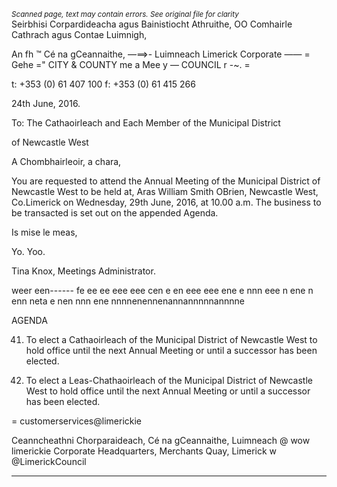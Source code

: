*<small>Scanned page, text may contain errors. See original file for clarity</small>*  
Seirbhisi Corpardideacha agus Bainistiocht Athruithe,
OO Comhairle Cathrach agus Contae Luimnigh,

An fh ™ Cé na gCeannaithe,
—==>- Luimneach
Limerick Corporate —— = Gehe ="
CITY & COUNTY me a Mee y —
COUNCIL r -~. =

t: +353 (0) 61 407 100
f: +353 (0) 61 415 266

24th June, 2016.

To: The Cathaoirleach and Each Member of the Municipal District

of Newcastle West

A Chombhairleoir, a chara,

You are requested to attend the Annual Meeting of the Municipal District of Newcastle West to
be held at, Aras William Smith OBrien, Newcastle West, Co.Limerick on Wednesday, 29th
June, 2016, at 10.00 a.m. The business to be transacted is set out on the appended Agenda.

Is mise le meas,

Yo. Yoo.

Tina Knox,
Meetings Administrator.

weer een------ fe ee ee eee eee cen e en eee eee ene e nnn eee n ene n enn neta e nen nnn ene nnnnenennenannannnnnannnne

AGENDA

41. To elect a Cathaoirleach of the Municipal District of Newcastle West to hold office until
the next Annual Meeting or until a successor has been elected.

2. To elect a Leas-Chathaoirleach of the Municipal District of Newcastle West to hold office
until the next Annual Meeting or until a successor has been elected.

= customerservices@limerickie

Ceanncheathni Chorparaideach, Cé na gCeannaithe, Luimneach @ wow limerickie
Corporate Headquarters, Merchants Quay, Limerick w @LimerickCouncil

---
